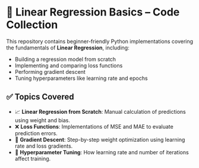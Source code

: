 # 📘 Linear Regression Basics – Code Collection

This repository contains beginner-friendly Python implementations covering the fundamentals of **Linear Regression**, including:

- Building a regression model from scratch
- Implementing and comparing loss functions
- Performing gradient descent
- Tuning hyperparameters like learning rate and epochs


## ✅ Topics Covered

- 📈 **Linear Regression from Scratch**: Manual calculation of predictions using weight and bias.
- ❌ **Loss Functions**: Implementations of MSE and MAE to evaluate prediction errors.
- 🔁 **Gradient Descent**: Step-by-step weight optimization using learning rate and loss gradients.
- 🎯 **Hyperparameter Tuning**: How learning rate and number of iterations affect training.

